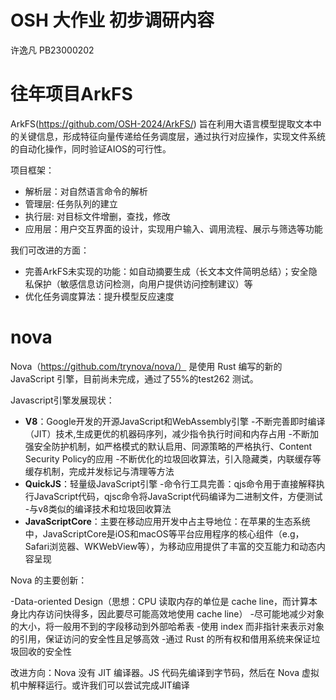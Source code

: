 # OSH 大作业 初步调研内容

许逸凡 PB23000202

# 往年项目ArkFS

ArkFS(https://github.com/OSH-2024/ArkFS/)  旨在利用大语言模型提取文本中的关键信息，形成特征向量传递给任务调度层，通过执行对应操作，实现文件系统的自动化操作，同时验证AIOS的可行性。

项目框架：

- 解析层：对自然语言命令的解析
- 管理层: 任务队列的建立
- 执行层: 对目标文件增删，查找，修改
- 应用层：用户交互界面的设计，实现用户输入、调用流程、展示与筛选等功能

我们可改进的方面：
  
- 完善ArkFS未实现的功能：如自动摘要生成（长文本文件简明总结）；安全隐私保护（敏感信息访问检测，向用户提供访问控制建议）等
- 优化任务调度算法：提升模型反应速度

# nova

Nova（https://github.com/trynova/nova/）  是使用 Rust 编写的新的 JavaScript 引擎，目前尚未完成，通过了55%的test262 测试。

Javascript引擎发展现状：

- **V8**：Google开发的开源JavaScript和WebAssembly引擎
   -不断完善即时编译（JIT）技术,生成更优的机器码序列，减少指令执行时间和内存占用
   -不断加强安全防护机制，如严格模式的默认启用、同源策略的严格执行、Content Security Policy的应用
   -不断优化的垃圾回收算法，引入隐藏类，内联缓存等缓存机制，完成并发标记与清理等方法
- **QuickJS**：轻量级JavaScript引擎
   -命令行工具完善：qjs命令用于直接解释执行JavaScript代码，qjsc命令将JavaScript代码编译为二进制文件，方便测试
   -与v8类似的编译技术和垃圾回收算法
- **JavaScriptCore**：主要在移动应用开发中占主导地位：在苹果的生态系统中，JavaScriptCore是iOS和macOS等平台应用程序的核心组件（e.g，Safari浏览器、WKWebView等），为移动应用提供了丰富的交互能力和动态内容呈现

Nova 的主要创新：

-Data-oriented Design（思想：CPU 读取内存的单位是 cache line，而计算本身比内存访问快得多，因此要尽可能高效地使用 cache line）
-尽可能地减少对象的大小，将一般用不到的字段移动到外部哈希表
-使用 index 而非指针来表示对象的引用，保证访问的安全性且足够高效
-通过 Rust 的所有权和借用系统来保证垃圾回收的安全性

改进方向：Nova 没有 JIT 编译器。JS 代码先编译到字节码，然后在 Nova 虚拟机中解释运行。或许我们可以尝试完成JIT编译
